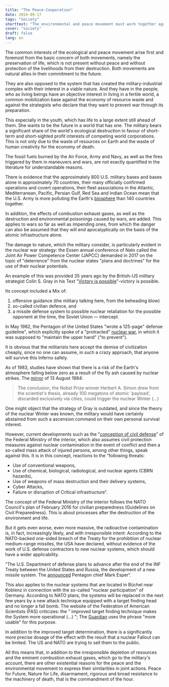 ```yaml
---
title: "The Peace-Cooperation"
date: 2019-09-17
tags: "Society"
shorttext: "The environmental and peace movement must work together against the global machinery of death."
cover: "society"
draft: false
lang: en
---
```


The common interests of the ecological and peace movement arise first and foremost from the basic concern of both movements, namely the preservation of life, which is not present without peace and without protection of the livelihoods from their destruction. Both movements are natural allies in their commitment to the future.

They are also opposed to the system that has created the military-industrial complex with their interest in a viable nature. And they have in the people, who as living beings have an objective interest in living in a fertile world, a common mobilization base against the economy of resource waste and against the strategists who declare that they want to prevent war through its preparation.

This especially in the youth, which has life to a large extent still ahead of them. She wants to be the future in a world that has one. The military bears a significant share of the world's ecological destruction in favour of short-term and short-sighted profit interests of competing world corporations. This is not only due to the waste of resources on Earth and the waste of human creativity for the economy of death.

The fossil fuels burned by the Air Force, Army and Navy, as well as the fires triggered by them in maneuvers and wars, are not exactly quantified in the literature for understandable reasons.

There is evidence that the approximately 800 U.S. military bases and bases alone in approximately 70 countries, their many officially confirmed operations and covert operations, their fleet associations in the Atlantic, Mediterranean, Pacific, Persian Gulf, Red Sea and Indian Ocean mean that the U.S. Army is more polluting the Earth's [biosphere](https://theecologist.org/2019/jun/27/us-military-pollution "US military pollution") than 140 countries together.

In addition, the effects of combustion exhaust gases, as well as the destruction and environmental poisonings caused by wars, are added. This applies to wars so far as well as impending ones, from which the danger can also be assumed that they will end apocalyptically on the basis of the atomic infrastructure alone.

The damage to nature, which the military consider, is particularly evident in the nuclear war strategy: the Essen annual conference of Nato called the Joint Air Power Competence Center (JAPCC) demanded in 2017 on the topic of "deterrence" from the nuclear states "plans and doctrines" for the use of their nuclear potentials.

An example of this was provided 35 years ago by the British-US military strategist Colin S. Gray in his Text "[Victory is possible](https://robertsmcnamaracom.files.wordpress.com/2017/04/gray-payne-1980-victory-is-possible-c.pdf " VICTORYIS POSSIBLE")"-victory is possible.

Its concept included a Mix of:

  1. offensive guidance (the military talking here, from the beheading blow) 
  2. so-called civilian defence, and
  3. a missile defense system to possible nuclear retaliation for the possible opponent at the time, the Soviet Union — intercept.
  
In May 1982, the Pentagon of the United States "wrote a 125-page" defense guideline", which explicitly spoke of a "protracted" [nuclear war](https://www.nytimes.com/1982/05/30/world/pentagon-draws-up-first-strategy-for-fighting-a-long-nuclear-war.html "PENTAGON DRAWS UP FIRST STRATEGY FOR FIGHTING A LONG NUCLEAR WAR"), in which it was supposed to "maintain the upper hand" ("to prevent").

It is obvious that the militarists here accept the demise of civilization cheaply, since no one can assume, in such a crazy approach, that anyone will survive this Inferno safely.

As of 1983, studies have shown that there is a risk of the Earth's atmosphere falling below zero as a result of the fly ash caused by nuclear strikes. The [mirror](https://magazin.spiegel.de/EpubDelivery/spiegel/pdf/13508607 "Spiegel Magazin, 13.08.1984") of 13 August 1984:

> The conclusion, the Nobel Prize winner Herbert A. Simon drew from the scientist's thesis, already 100 megatons of atomic 'payload', discarded exclusively via cities, could trigger the nuclear Winter (...)

One might object that the strategy of Gray is outdated, and since the theory of the nuclear Winter was known, the military would have certainly abstained from such a ascension command on their own personal survival interest.

However, current developments such as the "[conception of civil defense](https://www.loc.gov/law/foreign-news/article/germany-government-publishes-civil-defense-concept/ "Germany: Government Publishes Civil Defense Concept")" of the Federal Ministry of the interior, which also assumes civil protection measures against nuclear contamination in the event of conflict and then a so-called mass attack of injured persons, among other things, speak against this. It is in this concept, reactions to the "following threats:

  - Use of conventional weapons,
  - Use of chemical, biological, radiological, and nuclear agents (CBRN hazards),
  - Use of weapons of mass destruction and their delivery systems,
  - Cyber Attacks,
  - Failure or disruption of Critical infrastructure“.

The concept of the Federal Ministry of the interior follows the NATO Council's plan of February 2016 for civilian preparedness (Guidelines on Civil Preparedness). This is about processes after the destruction of the environment and life.

But it gets even worse, even more massive, the radioactive contamination is, in fact, increasingly likely, and with irresponsible intent: According to the NATO-backed one-sided breach of the Treaty for the prohibition of nuclear medium-range missiles, the USA have declared, without evidence of the work of U.S. defense contractors to new nuclear systems, which should have a wider applicability.

"The U.S. Department of defense plans to advance after the end of the INF Treaty between the United States and Russia, the development of a new missile system. The [announced](https://www.usnews.com/news/world-report/articles/2019-08-02/defense-secretary-mark-esper-threatens-russia-with-new-missile-system "Unrestricted by Nuclear Treaty, Pentagon Chief Threatens Russia With New Weapons") Pentagon chief Mark Esper“.

This also applies to the nuclear systems that are located in Büchel near Koblenz in connection with the so-called "nuclear participation" of Germany. According to NATO plans, the systems will be replaced in the next few years by a new attack technique equipped with a target finding head and no longer a fall bomb. The website of the Federation of American Scientists (FAS) criticizes: the " improved target finding technique makes the System more operational (...) "; The [Guardian](https://www.theguardian.com/world/julian-borger-global-security-blog/2015/nov/10/americas-new-more-usable-nuclear-bomb-in-europe "America's new, more 'usable', nuclear bomb in Europe") uses the phrase "more usable" for this purpose.

In addition to the improved target determination, there is a significantly more precise dosage of the effect with the result that a nuclear Fallout can be limited. The US and NATO are trying to sell them to the public.

All this means that, in addition to the irresponsible depletion of resources and the eminent combustion exhaust gases, which go to the military's account, there are other existential reasons for the peace and the environmental movement to express their similarities in joint actions. Peace for Future, Nature for Life, disarmament, rigorous and broad resistance to the machinery of death, that is the commandment of the hour.
